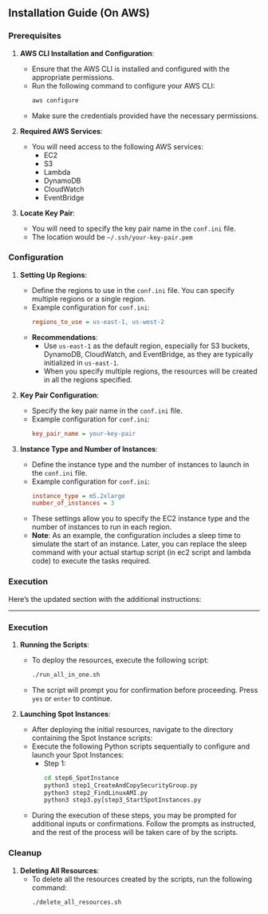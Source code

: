 
## Installation Guide (On AWS)

### Prerequisites

1. **AWS CLI Installation and Configuration**:
   - Ensure that the AWS CLI is installed and configured with the appropriate permissions.
   - Run the following command to configure your AWS CLI:
     ```bash
     aws configure
     ```
   - Make sure the credentials provided have the necessary permissions.

2. **Required AWS Services**:
   - You will need access to the following AWS services:
     - EC2
     - S3
     - Lambda
     - DynamoDB
     - CloudWatch
     - EventBridge

3. **Locate Key Pair**:
   - You will need to specify the key pair name in the `conf.ini` file.
   - The location would be `~/.ssh/your-key-pair.pem`

### Configuration

1. **Setting Up Regions**:
   - Define the regions to use in the `conf.ini` file. You can specify multiple regions or a single region.
   - Example configuration for `conf.ini`:
     ```ini
     regions_to_use = us-east-1, us-west-2
     ```
   - **Recommendations**:
     - Use `us-east-1` as the default region, especially for S3 buckets, DynamoDB, CloudWatch, and EventBridge, as they are typically initialized in `us-east-1`.
     - When you specify multiple regions, the resources will be created in all the regions specified.

2. **Key Pair Configuration**:
   - Specify the key pair name in the `conf.ini` file.
   - Example configuration for `conf.ini`:
     ```ini
     key_pair_name = your-key-pair
     ```

3. **Instance Type and Number of Instances**:
   - Define the instance type and the number of instances to launch in the `conf.ini` file.
   - Example configuration for `conf.ini`:
     ```ini
     instance_type = m5.2xlarge
     number_of_instances = 3
     ```
   - These settings allow you to specify the EC2 instance type and the number of instances to run in each region.
   - **Note**: As an example, the configuration includes a sleep time to simulate the start of an instance. Later, you can replace the sleep command with your actual startup script (in ec2 script and lambda code) to execute the tasks required.

### Execution

Here’s the updated section with the additional instructions:

---

### Execution

1. **Running the Scripts**:
   - To deploy the resources, execute the following script:
     ```bash
     ./run_all_in_one.sh
     ```
   - The script will prompt you for confirmation before proceeding. Press `yes` or `enter` to continue.

2. **Launching Spot Instances**:
   - After deploying the initial resources, navigate to the directory containing the Spot Instance scripts:
   - Execute the following Python scripts sequentially to configure and launch your Spot Instances:
     - Step 1:
       ```bash
       cd step6_SpotInstance
       python3 step1_CreateAndCopySecurityGroup.py         
       python3 step2_FindLinuxAMI.py
       python3 step3.py[step3_StartSpotInstances.py
       ```
   - During the execution of these steps, you may be prompted for additional inputs or confirmations. Follow the prompts as instructed, and the rest of the process will be taken care of by the scripts.

### Cleanup

1. **Deleting All Resources**:
   - To delete all the resources created by the scripts, run the following command:
     ```bash
     ./delete_all_resources.sh
     ```
